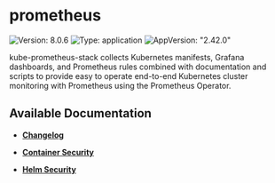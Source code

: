 # prometheus

![Version: 8.0.6](https://img.shields.io/badge/Version-8.0.6-informational?style=flat-square) ![Type: application](https://img.shields.io/badge/Type-application-informational?style=flat-square) ![AppVersion: "2.42.0"](https://img.shields.io/badge/AppVersion-"2.42.0"-informational?style=flat-square)

kube-prometheus-stack collects Kubernetes manifests, Grafana dashboards, and Prometheus rules combined with documentation and scripts to provide easy to operate end-to-end Kubernetes cluster monitoring with Prometheus using the Prometheus Operator.

## Available Documentation

- [**Changelog**](CHANGELOG)

- [**Container Security**](container-security)

- [**Helm Security**](helm-security)

